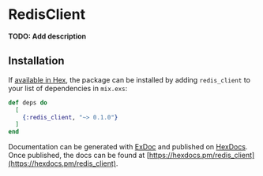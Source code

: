 # RedisClient

**TODO: Add description**

## Installation

If [available in Hex](https://hex.pm/docs/publish), the package can be installed
by adding `redis_client` to your list of dependencies in `mix.exs`:

```elixir
def deps do
  [
    {:redis_client, "~> 0.1.0"}
  ]
end
```

Documentation can be generated with [ExDoc](https://github.com/elixir-lang/ex_doc)
and published on [HexDocs](https://hexdocs.pm). Once published, the docs can
be found at [https://hexdocs.pm/redis_client](https://hexdocs.pm/redis_client).

